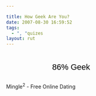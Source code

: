 ```yaml
---

title: How Geek Are You?
date: 2007-08-30 16:59:52
tags:
  - ", "quizes
layout: rut
---
```


<a href="http://mingle2.com/geek-quiz" style="text-decoration: none; background: url('http://mingle2.com/css/img/quiz/badge1_green.jpg') no-repeat; display: block; width: 268px; height: 82px;"><span style="display: block; padding-left: 125px; padding-top: 28px; color: #000; font-family: Arial; font-size: 22px;">86% Geek</span></a>Mingle<sup>2</sup> - <a style="text-decoration: none;" href="http://mingle2.com/">Free Online Dating</a>


